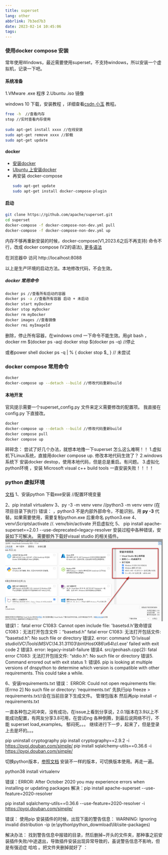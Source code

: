 ```yaml
---
title: superset
lang: other
abbrlink: 7b3ed7b3
date: 2023-02-14 10:45:06
tags:
---
```



### 使用docker compose 安装
常年使用Windows，最近需要使用superset，不支持windows，所以安装一个虚拟机，记录一下吧。
#### 系统准备 

1.VMware .exe 程序
2.Ubuntu .iso 镜像

windows 10 下载，安装教程 ，详细查看[csdn 小玉](https://blog.csdn.net/weixin_43525386/article/details/108920902) 教程。

```bash
free -h  //查看内存
stop //实时查看内存使用

sudo apt-get install xxxx //在线安装
sudo apt-get remove xxxx //卸载
sudo apt-get update 

```

#### docker
+ [安装docker](https://docs.docker.com/engine/install/)
+ [Ubuntu 上安装docker](https://docs.docker.com/engine/install/ubuntu/)
+ 再安装 docker-compose
    ```bash
    sudo apt-get update
    sudo apt-get install docker-compose-plugin
    ```


#### 启动

```bash
git clone https://github.com/apache/superset.git 
cd superset
docker-compose -f docker-compose-non-dev.yml pull
docker-compose -f docker-compose-non-dev.yml up
```
内存不够再重新安装的时候，docker-compose(V1,2023.6之后不再支持) 命令不行，改成 docker compose (V2的语法), [更多语法](https://docs.docker.com/compose/reference/)

 在浏览器中 访问  http://localhost:8088 

 以上是生产环境的启动方法。本地修改代码，不会生效。


##### docker 常用命令
```bash
docker ps //查看所有启动的容器
docker ps -a //查看所有容器 启动 + 未启动
docker start myDocker
docker stop myDocker
docker rm myDocker
docker images //查看镜像
docker rmi myImageId 
```

删除，停止所有容器，在windows cmd 一下命令不能生效。用git bash ，
docker rm $(docker ps -aq)
docker stop $(docker ps -q) //停止

或者power shell docker ps -q | % { docker stop $_ } // 未尝试

### docker compose 常用命令

```bash
docker 
docker-compose up --detach --build //修改代码重新build
```

#### 本地开发

官风提示需要一个superset_config.py 文件来定义需要修改的配置项。
我直接在config.py 下直接改。

```bash
docker 
docker-compose up --detach --build //修改代码重新build
docker compose pull 
docker compose up 

```

碎碎念：
尝试了好几个办法，就想本地撸一下superset 怎么这么难啊！！ 
1.虚拟机下Linux系统，直接用docker compose up. 修改本地代码生效了？
2.windows系统下  安装docker destop，使用本地代码，但是总是重启。有问题。
3.虚拟化python环境 ，安装 Microsoft visual c++ build tools 一直安装失败！！！！




### python 虚拟环境

[文档](https://superset.apache.org/docs/installation/installing-superset-from-scratch)
1、安装python 下载exe安装 //配置环境变量

2、pip install virtualenv 
3、py -3 -m venv venv //python3 -m venv venv (在项目目录下执行)
 错误： 
 ，python3 不是内部外部命令，不能识别。用 **py -3** 代替。如果需要使用，需要复制python.exe 后重命名 python3.exe
4、venv\Scripts\activate //. venv/bin/activate 开启虚拟化
5、 pip install apache-superset==2.0.1 --use-deprecated=legacy-resolver
安装过程中各种错误，安装如下可解决。
需要额外下载好visual studio 的相关插件。![详情如图](../../images/superset_20230304172137.jpg)
错误1：
fatal error C1083: Cannot open include file: 'basetsd.h'致命错误 C1083：无法打开包含文件：“basetsd.h”
fatal error C1083: 无法打开包括文件: “basetsd.h”: No such file or directory
错误2.
 error: command 'D:\\visual studio\\VC\\Tools\\MSVC\\14.31.31103\\bin\\HostX86\\x64\\cl.exe' failed with exit code 2
 错误3.
 error: legacy-install-failure
 错误4.
 src/geohash.cpp(2): fatal error C1083: 无法打开包括文件: “stdio.h”: No such file or directory
 错误5.
  Command errored out with exit status 1:
错误6.
  pip is looking at multiple versions of dnspython to determine which version is compatible with other requirements. This could take a while.

6、安装requirements.txt 
错误：
ERROR: Could not open requirements file: [Errno 2] No such file or directory: ‘requirments.txt’
  先执行pip freeze > requirements.txt//会在当前目录下生成文件。 管理包版本
然后再pip install -r requirements.txt

一直各种包之间冲突，没有成功，在issue上看到分享说，2.0.1版本在3.9以上不能成功配置，有网友分享3.8可用，在尝试ing
各种倒腾，到最后说网络不行，不能 superset load_examples。 郁闷死。。。
继续进行下一步，起来了，但是登录上去是坏的。。。



pip uninstall cryptography
pip install cryptography==2.9.2 -i https://pypi.douban.com/simple/
pip install sqlalchemy-utils==0.36.6 -i https://pypi.douban.com/simple/





切换python版本，[参照文档](https://blog.csdn.net/qq_42455308/article/details/129263694)
安装不一样的版本，可切换版本使用。再走一遍。

python38 install virtualenv

错误：ERROR: After October 2020 you may experience errors when installing or updating packages 
解决：pip install apache-superset --use-feature=2020-resolver

pip install sqlalchemy-utils==0.36.6 --use-feature=2020-resolver -i https://pypi.douban.com/simple/



错误：
使用pip 安装插件的时候，出现下面的警告信息：
WARNING: Ignoring invalid distribution -ip (e:\python\python_dowmload\lib\site-packages)

解决办法：
找到警告信息中报错的目录，然后删掉~开头的文件夹，那种事之前安装插件失败/中途退出，导致插件安装出现异常导致的，虽说警告信息不影响，但是有强迫症 哈哈 。把文件夹删掉就好了 ：




